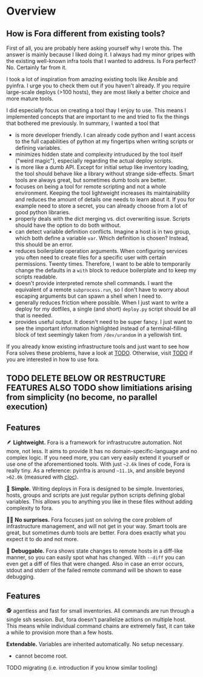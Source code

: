 # Overview

## How is Fora different from existing tools?

First of all, you are probably here asking yourself why I wrote this. The answer is mainly
because I liked doing it. I always had my minor gripes with the existing well-known infra tools
that I wanted to address. Is Fora perfect? No. Certainly far from it.

I took a lot of inspiration from amazing existing tools like Ansible and pyinfra.
I urge you to check them out if you haven't already. If you require large-scale
deploys (>100 hosts), they are most likely a better choice and more mature tools.

I did especially focus on creating a tool thay I enjoy to use. This means I implemented concepts
that are important to me and tried to fix the things that bothered me previously.
In summary, I wanted a tool that

- is more developer friendly. I can already code python and I want access to the full capabilities of python at my fingertips when writing scripts or defining variables.
- minimizes hidden state and complexity intruduced by the tool itself ("weird magic"), especially regarding the actual deploy scripts.
- is more like a dumb API. Except for initial setup like inventory loading, the tool should behave like a library without strange side-effects. Smart tools are always great, but sometimes dumb tools are better.
- focuses on being a tool for remote scripting and not a whole environment. Keeping the tool lightweight increases its maintainability and reduces the amount of
details one needs to learn about it. If you for example need to store a secret, you can already choose from a lot of good python libraries.
- properly deals with the dict merging vs. dict overwriting issue. Scripts should have the option to do both without.
- can detect variable definition conflicts. Imagine a host is in two group, which both define a variable `var`. Which definition is chosen? Instead, this should be an error.
- reduces boilerplate operation arguments. When configuring services you often need to create files for a specific user with certain permissions. Twenty times.
Therefore, I want to be able to temporarily change the defaults in a `with` block to reduce boilerplate and to keep my scripts readable.
- doesn't provide interpreted remote shell commands. I want the equivalent of a remote `subprocess.run`, so I don't have to worry about
escaping arguments but can spawn a shell when I need to.
- generally reduces friction where possible. When I just want to write a deploy for my dotfiles, a single (and short) `deploy.py` script should be all that is needed.
- provides useful output. It doesn't need to be super fancy. I just want to see the important information highlighted instead of a terminal-filling block of text
seemingly taken from `/dev/urandom` in a yellowish tint.

If you already know existing infrastructure tools and just want to see how Fora solves these problems,
have a look at [TODO](./introduction-and-short-how-to-do-this-examples-for-people-who-know-other-tools).
Otherwise, visit [TODO](./usage) if you are interested in how to use fora.



## TODO DELETE BELOW OR RESTRUCTURE FEATURES ALSO TODO show limitiations arising from simplicity (no become, no parallel execution)





## Features

🪶 **Lightweight.**
Fora is a framework for infrastrucutre automation. Not more, not less. It aims to
provide
It has no domain-specific-language and no complex logic.
If you need more, you can very easily extend it yourself or use one of the aforementioned tools.
With just `~2.6k` lines of code, Fora is really tiny.
As a reference: pyinfra is around `~11.1k`, and ansible beyond `>62.0k` (measured with [cloc](https://github.com/AlDanial/cloc)).

🌱 **Simple.** Writing deploys in Fora is designed to be simple.
Inventories, hosts, groups and scripts are just regular python scripts defining global variables.
This allows you to anything you like in these files without adding complexity to fora.

🎉⃠ **No surprises.** Fora focuses just on solving the core problem of infrastructure management,
and will not get in your way. Smart tools are great, but sometimes dumb tools are better.
Fora does exactly what you expect it to do and not more.

🐞 **Debuggable.** Fora shows state changes to remote hosts in a diff-like manner,
so you can easily spot what has changed. With `--diff` you can even get a diff of
files that were changed. Also in case an error occurs, stdout and stderr of the failed
remote command will be shown to ease debugging.

## Features

🕵️ agentless and fast for small inventories.
All commands are run through a single ssh session.
But, fora doesn't parallelize actions on multiple host. This means while
individual command chains are extremely fast, it can take a while to provision
more than a few hosts.

**Extendable.** Variables are inherited automatically. No setup necessary.

- cannot become root.

TODO migrating (i.e. introduction if you know similar tooling)
